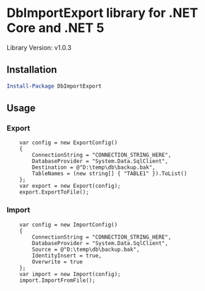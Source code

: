 # DbImportExport library for .NET Core and .NET 5

Library Version: v1.0.3


## Installation

```powershell
Install-Package DbImportExport
```

## Usage

### Export

```
    var config = new ExportConfig()
    {
        ConnectionString = "CONNECTION_STRING_HERE",
        DatabaseProvider = "System.Data.SqlClient",
        Destination = @"D:\temp\db\backup.bak",
        TableNames = (new string[] { "TABLE1" }).ToList()
    };
    var export = new Export(config);
    export.ExportToFile();
```

### Import

```
    var config = new ImportConfig()
    {
        ConnectionString = "CONNECTION_STRING_HERE",
        DatabaseProvider = "System.Data.SqlClient",
        Source = @"D:\temp\db\backup.bak",
        IdentityInsert = true,
        Overwrite = true
    };
    var import = new Import(config);
    import.ImportFromFile();
```
